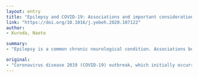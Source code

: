 ```yaml
---
layout: entry
title: "Epilepsy and COVID-19: Associations and important considerations"
link: "https://doi.org/10.1016/j.yebeh.2020.107122"
author:
- Kuroda, Naoto

summary:
- "Epilepsy is a common chronic neurological condition. Associations between epilepsy and COVID-19 have not been reported. We discuss the risk of the disease, the effect of COVID-19 on epilep patients, and the importance of maintaining seizure control. Clinicians and researchers need to share case information and continue investigations. The effect remains unclear due to the lack of enough evidence. CoVid-19 is characterized by a spontaneous recurrence of unprovoked seizures. Symptoms of a rare neurological condition in Wuhan, China, is not known."

original:
- "Coronavirus disease 2019 (COVID-19) outbreak, which initially occurred in Wuhan, China in late 2019, is now rapidly spreading globally. Epilepsy, a disease characterized by a spontaneous recurrence of unprovoked seizures, is a common chronic neurological condition. Associations between epilepsy and COVID-19 have not been reported. Here, we discuss the important considerations for epilepsy patients by reviewing known facts of COVID-19 and suggestions from medical societies associated with epilepsy, as well as inferences from past experiences of infectious diseases. We discuss the risk of COVID-19 for epilepsy patients, the effect of COVID-19 on epilepsy patients, and the importance of maintaining seizure control. We also consider suggestions for epilepsy monitoring units or surgery, what caregivers should know, and the importance of public awareness. The effect of COVID-19 on individuals with epilepsy remains unclear due to the lack of enough evidence. Clinicians and researchers need to share case information, continue investigations, and provide known facts to epilepsy patients and their families."
---
```


